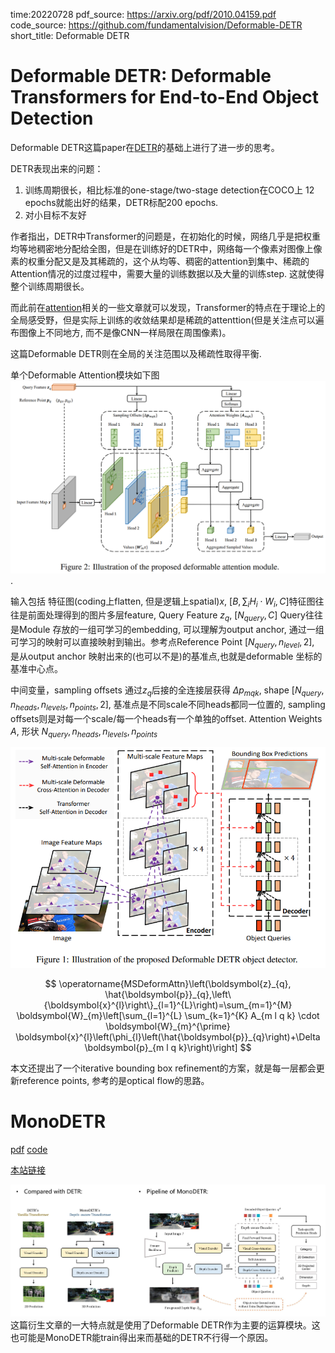 time:20220728
pdf_source: https://arxiv.org/pdf/2010.04159.pdf
code_source: https://github.com/fundamentalvision/Deformable-DETR
short_title: Deformable DETR
# Deformable DETR: Deformable Transformers for End-to-End Object Detection

Deformable DETR这篇paper在[DETR](detr.md)的基础上进行了进一步的思考。

DETR表现出来的问题：

1. 训练周期很长，相比标准的one-stage/two-stage detection在COCO上 12 epochs就能出好的结果，DETR标配200 epochs.
2. 对小目标不友好

作者指出，DETR中Transformer的问题是，在初始化的时候，网络几乎是把权重均等地稠密地分配给全图，但是在训练好的DETR中，网络每一个像素对图像上像素的权重分配又是及其稀疏的，这个从均等、稠密的attention到集中、稀疏的Attention情况的过度过程中，需要大量的训练数据以及大量的训练step. 这就使得整个训练周期很长。

而此前在[attention](../Summaries/SelfAttentionandCNN.md)相关的一些文章就可以发现，Transformer的特点在于理论上的全局感受野，但是实际上训练的收敛结果却是稀疏的attenttion(但是关注点可以遍布图像上不同地方, 而不是像CNN一样局限在周围像素)。

这篇Deformable DETR则在全局的关注范围以及稀疏性取得平衡.

单个Deformable Attention模块如下图
![image](res/deformdetr_unit.png).

输入包括 特征图(coding上flatten, 但是逻辑上spatial)$x$, $[B, \sum_i{H_i\cdot W_i}, C]$特征图往往是前面处理得到的图片多层feature,  Query Feature $z_q$, $[N_{query},C]$ Query往往是Module 存放的一组可学习的embedding, 可以理解为output anchor, 通过一组可学习的映射可以直接映射到输出。参考点Reference Point $[N_{query}, n_{level}, 2]$, 是从output anchor 映射出来的(也可以不是)的基准点,也就是deformable 坐标的基准中心点。

中间变量，sampling offsets 通过$z_q$后接的全连接层获得 $\Delta p_{mqk}$, shape $[N_{query}, n_{heads}, n_{levels}, n_{points}, 2]$, 基准点是不同scale不同heads都同一位置的, sampling offsets则是对每一个scale/每一个heads有一个单独的offset. Attention Weights $A$, 形状 $N_{query}, n_{heads}, n_{levels}, n_{points}$

![image](res/deformdetr_multiscale.png)

$$
\operatorname{MSDeformAttn}\left(\boldsymbol{z}_{q}, \hat{\boldsymbol{p}}_{q},\left\{\boldsymbol{x}^{l}\right\}_{l=1}^{L}\right)=\sum_{m=1}^{M} \boldsymbol{W}_{m}\left[\sum_{l=1}^{L} \sum_{k=1}^{K} A_{m l q k} \cdot \boldsymbol{W}_{m}^{\prime} \boldsymbol{x}^{l}\left(\phi_{l}\left(\hat{\boldsymbol{p}}_{q}\right)+\Delta \boldsymbol{p}_{m l q k}\right)\right]
$$

本文还提出了一个iterative bounding box refinement的方案，就是每一层都会更新reference points, 参考的是optical flow的思路。


# MonoDETR
[pdf](https://arxiv.org/pdf/2203.13310.pdf) [code](https://github.com/ZrrSkywalker/MonoDETR)

[本站链接](../../3dDetection/RecentCollectionForMono3D.md)

![image](../../3dDetection/res/monodetr_pipeline.jpg)
这篇衍生文章的一大特点就是使用了Deformable DETR作为主要的运算模块。这也可能是MonoDETR能train得出来而基础的DETR不行得一个原因。